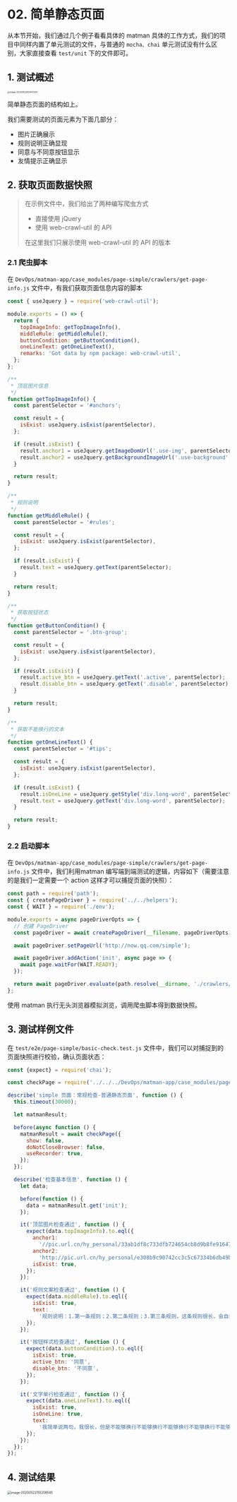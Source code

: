 # 02. 简单静态页面

从本节开始，我们通过几个例子看看具体的 matman 具体的工作方式，我们的项目中同样内置了单元测试的文件，与普通的 `mocha、chai` 单元测试没有什么区别，大家直接查看 `test/unit` 下的文件即可。

## 1. 测试概述

<img src="./simple.assets/image-20200522093401304.png" alt="image-20200522093401304" style="zoom:33%;" />

简单静态页面的结构如上。

我们需要测试的页面元素为下面几部分：

- 图片正确展示
- 规则说明正确显现
- 同意与不同意按钮显示
- 友情提示正确显示

## 2. 获取页面数据快照

> 在示例文件中，我们给出了两种编写爬虫方式
>
> - 直接使用 jQuery
> - 使用 web-crawl-util 的 API
>
> 在这里我们只展示使用 web-crawl-util 的 API 的版本

### 2.1 爬虫脚本

在 `DevOps/matman-app/case_modules/page-simple/crawlers/get-page-info.js` 文件中，有我们获取页面信息内容的脚本

```js
const { useJquery } = require('web-crawl-util');

module.exports = () => {
  return {
    topImageInfo: getTopImageInfo(),
    middleRule: getMiddleRule(),
    buttonCondition: getButtonCondition(),
    oneLineText: getOneLineText(),
    remarks: 'Got data by npm package: web-crawl-util',
  };
};

/**
 * 顶层图片信息
 */
function getTopImageInfo() {
  const parentSelector = '#anchors';

  const result = {
    isExist: useJquery.isExist(parentSelector),
  };

  if (result.isExist) {
    result.anchor1 = useJquery.getImageDomUrl('.use-img', parentSelector);
    result.anchor2 = useJquery.getBackgroundImageUrl('.use-background', parentSelector);
  }

  return result;
}

/**
 * 规则说明
 */
function getMiddleRule() {
  const parentSelector = '#rules';

  const result = {
    isExist: useJquery.isExist(parentSelector),
  };

  if (result.isExist) {
    result.text = useJquery.getText(parentSelector);
  }

  return result;
}

/**
 * 获取按钮状态
 */
function getButtonCondition() {
  const parentSelector = '.btn-group';

  const result = {
    isExist: useJquery.isExist(parentSelector),
  };

  if (result.isExist) {
    result.active_btn = useJquery.getText('.active', parentSelector);
    result.disable_btn = useJquery.getText('.disable', parentSelector);
  }

  return result;
}

/**
 * 获取不能换行的文本
 */
function getOneLineText() {
  const parentSelector = '#tips';

  const result = {
    isExist: useJquery.isExist(parentSelector),
  };

  if (result.isExist) {
    result.isOneLine = useJquery.getStyle('div.long-word', parentSelector).isOneLine;
    result.text = useJquery.getText('div.long-word', parentSelector);
  }

  return result;
}

```

### 2.2 启动脚本

在 `DevOps/matman-app/case_modules/page-simple/crawlers/get-page-info.js` 文件中，我们利用matman 编写端到端测试的逻辑，内容如下（需要注意的是我们一定需要一个 action 这样才可以捕捉页面的快照）：

```js
const path = require('path');
const { createPageDriver } = require('../../helpers');
const { WAIT } = require('./env');

module.exports = async pageDriverOpts => {
  // 创建 PageDriver
  const pageDriver = await createPageDriver(__filename, pageDriverOpts);

  await pageDriver.setPageUrl('http://now.qq.com/simple');

  await pageDriver.addAction('init', async page => {
    await page.waitFor(WAIT.READY);
  });

  return await pageDriver.evaluate(path.resolve(__dirname, './crawlers/get-page-info.js'));
};
```

使用 matman 执行无头浏览器模拟浏览，调用爬虫脚本得到数据快照。

## 3. 测试样例文件

在 `test/e2e/page-simple/basic-check.test.js` 文件中，我们可以对捕捉到的页面快照进行校验，确认页面状态：

```js
const {expect} = require('chai');

const checkPage = require('../../../DevOps/matman-app/case_modules/page-simple/basic-check');

describe('simple 页面：常规检查-普通静态页面', function () {
  this.timeout(30000);

  let matmanResult;

  before(async function () {
    matmanResult = await checkPage({
      show: false,
      doNotCloseBrowser: false,
      useRecorder: true,
    });
  });

  describe('检查基本信息', function () {
    let data;

    before(function () {
      data = matmanResult.get('init');
    });

    it('顶层图片检查通过', function () {
      expect(data.topImageInfo).to.eql({
        anchor1:
          '//pic.url.cn/hy_personal/33ab1df8c733dfb724654cb8d9b8fe91647fc4ed4ade9ec4002d92f0e8867248/640',
        anchor2:
          'http://pic.url.cn/hy_personal/e308b9c90742cc3c5c67334b6db49b19f891e8d507212fde3af431b8b8597b02/640',
        isExist: true,
      });
    });

    it('规则文案检查通过', function () {
      expect(data.middleRule).to.eql({
        isExist: true,
        text:
          '规则说明：1.第一条规则；2.第二条规则；3.第三条规则，这条规则很长，会自动换行展示自动换行展示自动换行展示自动换行展示自动换行展示；同意不同意',
      });
    });

    it('按钮样式检查通过', function () {
      expect(data.buttonCondition).to.eql({
        isExist: true,
        active_btn: '同意',
        disable_btn: '不同意',
      });
    });

    it('文字单行检查通过', function () {
      expect(data.oneLineText).to.eql({
        isExist: true,
        isOneLine: true,
        text:
          '我简单说两句，我很长，但是不能够换行不能够换行不能够换行不能够换行不能够换行不能够换行不能够换行',
      });
    });
  });
});

```

## 4. 测试结果

<img src="./simple.assets/image-20200522155206545.png" alt="image-20200522155206545" style="zoom:50%;" />

